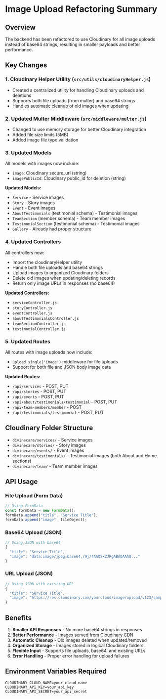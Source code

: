 # Image Upload Refactoring Summary

## Overview

The backend has been refactored to use Cloudinary for all image uploads instead of base64 strings, resulting in smaller payloads and better performance.

## Key Changes

### 1. Cloudinary Helper Utility (`src/utils/cloudinaryHelper.js`)

- Created a centralized utility for handling Cloudinary uploads and deletions
- Supports both file uploads (from multer) and base64 strings
- Handles automatic cleanup of old images when updating

### 2. Updated Multer Middleware (`src/middleware/multer.js`)

- Changed to use memory storage for better Cloudinary integration
- Added file size limits (5MB)
- Added image file type validation

### 3. Updated Models

All models with images now include:

- `image`: Cloudinary secure_url (string)
- `imagePublicId`: Cloudinary public_id for deletion (string)

**Updated Models:**

- `Service` - Service images
- `Story` - Story images
- `Event` - Event images
- `AboutTestimonials` (testimonial schema) - Testimonial images
- `TeamSection` (member schema) - Team member images
- `TestimonialSection` (testimonial schema) - Testimonial images
- `Gallery` - Already had proper structure

### 4. Updated Controllers

All controllers now:

- Import the cloudinaryHelper utility
- Handle both file uploads and base64 strings
- Upload images to organized Cloudinary folders
- Delete old images when updating/deleting records
- Return only image URLs in responses (no base64)

**Updated Controllers:**

- `serviceController.js`
- `storyController.js`
- `eventController.js`
- `aboutTestimonialsController.js`
- `teamSectionController.js`
- `testimonialController.js`

### 5. Updated Routes

All routes with image uploads now include:

- `upload.single('image')` middleware for file uploads
- Support for both file and JSON body image data

**Updated Routes:**

- `/api/services` - POST, PUT
- `/api/stories` - POST, PUT
- `/api/events` - POST, PUT
- `/api/about/testimonials/testimonial` - POST, PUT
- `/api/team-members/member` - POST
- `/api/testimonials/testimonial` - POST, PUT

## Cloudinary Folder Structure

- `divinecare/services/` - Service images
- `divinecare/stories/` - Story images
- `divinecare/events/` - Event images
- `divinecare/testimonials/` - Testimonial images (both About and Home sections)
- `divinecare/team/` - Team member images

## API Usage

### File Upload (Form Data)

```javascript
// Using FormData
const formData = new FormData();
formData.append("title", "Service Title");
formData.append("image", fileObject);
```

### Base64 Upload (JSON)

```javascript
// Using JSON with base64
{
  "title": "Service Title",
  "image": "data:image/jpeg;base64,/9j/4AAQSkZJRgABAQAAAQ..."
}
```

### URL Upload (JSON)

```javascript
// Using JSON with existing URL
{
  "title": "Service Title",
  "image": "https://res.cloudinary.com/yourcloud/image/upload/v123/sample.jpg"
}
```

## Benefits

1. **Smaller API Responses** - No more base64 strings in responses
2. **Better Performance** - Images served from Cloudinary CDN
3. **Automatic Cleanup** - Old images deleted when updated/removed
4. **Organized Storage** - Images stored in logical Cloudinary folders
5. **Flexible Input** - Supports file uploads, base64, and existing URLs
6. **Error Handling** - Proper error handling for upload failures

## Environment Variables Required

```
CLOUDINARY_CLOUD_NAME=your_cloud_name
CLOUDINARY_API_KEY=your_api_key
CLOUDINARY_API_SECRET=your_api_secret
```
